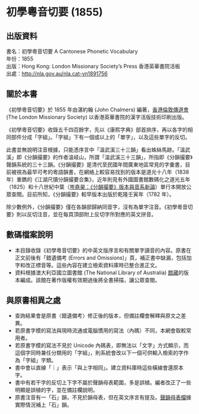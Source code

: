 初學粵音切要 (1855)
===================

出版資料
--------
書名：初學粵音切要 A Cantonese Phonetic Vocabulary <br>
年份：1855 <br>
出版：Hong Kong: London Missionary Society’s Press 香港英華書院活板 <br>
出處：http://nla.gov.au/nla.cat-vn1891756

關於本書
--------
《初學粵音切要》於 1855 年由湛約翰 (John Chalmers) 編著，[香港倫敦傳道會](http://zh.wikipedia.org/wiki/%E5%80%AB%E6%95%A6%E5%82%B3%E9%81%93%E6%9C%83) (The London Missionary Society) 以香港英華書院的漢字活版技術印刷出版。

《初學粵音切要》收錄五千四百餘字，先以《康熙字典》部首排序，再以各字的相同部件分成「字組」。「字組」下有一個或以上的「單字」，以及這些單字的反切。

此書並無說明注音根據，只能憑序言中「溫武溪三十三韻」看出蛛絲馬跡。「溫武溪」即《分韻撮要》的作者溫岐山，所謂「溫武溪三十三韻」，所指即《分韻撮要》聲韻系統的三十三韻。《分韻撮要》是清代至民國年間廣東地區常見的字彙書，目前被視為最早可考的粵語韻書，在網絡上較容易找到的版本是道光十八年（1838 年）重鐫的《江湖尺牘分韻撮要合集》，近年則見有外國圖書館數碼化之道光五年（1825）和十八世紀中葉（[岑堯昊：《分韻撮要》版本與音系新論](https://www.cuhk.edu.hk/ics/clrc/chinese/pub_crcl_catalogues_99_1.html)）單行本開放公眾查閲。目前所知，《分韻撮要》較早版本出版於乾隆壬寅年（1782 年）。

除少數例外，《分韻撮要》僅在各韻部歸納同音字，沒有為單字注音。《初學粵音切要》則以反切注音，並在每頁頂部附上反切字所對應的英文拼音。

數碼檔案說明
------------
* 本目錄收錄《初學粵音切要》的中英文版序言和有關單字讀音的內容。原書在正文前後有「錯遺備考 (Errors and Omissions)」頁，補正書中缺漏，包括加字和改正標音等。這些內容在建立檢索資料庫時已整合進正文。
* 資料根據澳大利亞國立圖書館 (The National Library of Australia) [館藏](http://nla.gov.au/nla.cat-vn1891756)的版本編成。該館在著作版權有效期過後將全書掃描，讓公眾查閱。

與原書相異之處
--------------
* 查詢結果會是原書〈錯遺備考〉修正後的版本，但備註欄會解釋與原文之差異。
* 若原書字模的寫法與現時流通或電腦慣用的寫法（內碼）不同，本網會取較常用者。
* 若原書字模的寫法不見於 Unicode 內碼表，即無法以「文字」方式顯示，而這個字同時兼任分類用的「字組」，則系統會改以下一個可供輸入檢索的字作為「字組」字類。
* 書中會以直線「｜」表示「與上字相同」。建立資料庫時這些橫線會還原本字。
* 書中有若干字的反切上下字不屬於聲韻母表範圍，多是誤植。編者改正了一些明顯是誤植的字，並在備註欄說明。
* 原書注音有一「石」韻，不見於韻母表，但在英文序言有提及。[聲韻母表檔](SYSTEM.md)據實際情況補上「石」韻。
